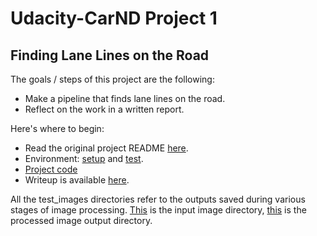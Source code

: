 # Udacity-CarND Project 1
## Finding Lane Lines on the Road

The goals / steps of this project are the following:
* Make a pipeline that finds lane lines on the road.
* Reflect on the work in a written report.

Here's where to begin:

* Read the original project README [here](https://github.com/agoila/udacity-carnd-P1/tree/master/readme).
* Environment: [setup](https://github.com/agoila/udacity-carnd-P1/tree/master/starter-kit) and [test](https://github.com/agoila/udacity-carnd-P1/tree/master/starter-kit-test).
* [Project code](https://github.com/agoila/udacity-carnd-P1/blob/master/P1.ipynb)
* Writeup is available [here](https://github.com/agoila/udacity-carnd-P1/tree/master/writeup).

All the test_images directories refer to the outputs saved during various stages of image processing. [This](https://github.com/agoila/udacity-carnd-P1/tree/master/test_images) is the input image directory, [this](https://github.com/agoila/udacity-carnd-P1/tree/master/test_images_output) is the processed image output directory. 




